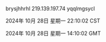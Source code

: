 brysjhhrhl 219.139.197.74 yqqlmgsycl

2024年 10月 28日 星期一 22:10:02 CST

2024年 10月 28日 星期一 14:10:02 GMT
